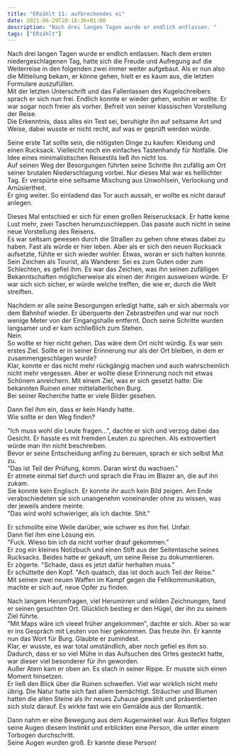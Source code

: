 ```yaml
---
title: "ERzählt 11: aufbrechendes ei"
date: 2021-06-29T20:18:36+01:00
description: "Nach drei langen Tagen wurde er endlich entlassen. "
tags: ["ERzählt"]
---
```


Nach drei langen Tagen wurde er endlich entlassen. Nach dem ersten niedergeschlagenen Tag, hatte sich die Freude und Aufregung auf die Weiterreise in den folgenden zwei immer weiter aufgebaut. Als er nun also die Mitteilung bekam, er könne gehen, hielt er es kaum aus, die letzten Formulare auszufüllen.\
Mit der letzten Unterschrift und das Fallenlassen des Kugelschreibers sprach er sich nun frei. Endlich konnte er wieder gehen, wohin er wollte. Er war sogar noch freier als vorher. Befreit von seiner klassischen Vorstellung der Reise.\
Die Erkenntnis, dass alles ein Test sei, beruhigte ihn auf seltsame Art und Weise, dabei wusste er nicht recht, auf was er geprüft werden würde.

Seine erste Tat sollte sein, die nötigsten Dinge zu kaufen: Kleidung und einen Rucksack. Vielleicht noch ein einfaches Tastenhandy für Notfälle. Die Idee eines minimalistischen Reisestils ließ ihn nicht los.\
Auf seinen Weg der Besorgungen führten seine Schritte ihn zufällig am Ort seiner brutalen Niederschlagung vorbei. Nur dieses Mal war es helllichter Tag. Er verspürte eine seltsame Mischung aus Unwohlsein, Verlockung und Amüsiertheit.\
Er ging weiter. So einladend das Tor auch aussah, er wollte es nicht darauf anlegen.

Dieses Mal entschied er sich für einen großen Reiserucksack. Er hatte keine Lust mehr, zwei Taschen herumzuschleppen. Das passte auch nicht in seine neue Vorstellung des Reisens.\
Es war seltsam gewesen durch die Straßen zu gehen ohne etwas dabei zu haben. Fast als würde er hier leben. Aber als er sich den neuen Rucksack aufsetzte, fühlte er sich wieder wohler. Etwas, woran er sich halten konnte. Sein Zeichen als Tourist, als Wanderer. Sei es zum Guten oder zum Schlechten, es gefiel ihm. Es war das Zeichen, was ihn seinen zufälligen Bekanntschaften möglicherweise als einen der ihrigen ausweisen würde. Er war sich sich sicher, er würde welche treffen, die wie er, durch die Welt streiften.

Nachdem er alle seine Besorgungen erledigt hatte, sah er sich abermals vor dem Bahnhof wieder. Er überquerte den Zebrastreifen und war nur noch wenige Meter von der Eingangshalle entfernt. Doch seine Schritte wurden langsamer und er kam schließlich zum Stehen.\
Nein.\
So wollte er hier nicht gehen. Das wäre dem Ort nicht würdig. Es war sein erstes Ziel. Sollte er in seiner Erinnerung nur als der Ort bleiben, in dem er zusammengeschlagen wurde?\
Klar, konnte er das nicht mehr rückgängig machen und auch wahrscheinlich nicht mehr vergessen. Aber er wollte diese Erinnerung noch mit etwas Schönem anreichern. Mit einem Ziel, was er sich gesetzt hatte: Die bekannten Ruinen einer mittelalterlichen Burg.\
Bei seiner Recherche hatte er viele Bilder gesehen.

Dann fiel ihm ein, dass er kein Handy hatte.\
Wie sollte er den Weg finden?

"Ich muss wohl die Leute fragen...", dachte er sich und verzog dabei das Gesicht. Er hasste es mit fremden Leuten zu sprechen. Als extrovertiert würde man ihn nicht beschreiben.\
Bevor er seine Entscheidung anfing zu bereuen, sprach er sich selbst Mut zu.\
"Das ist Teil der Prüfung, komm. Daran wirst du wachsen."\
Er atmete einmal tief durch und sprach die Frau im Blazer an, die auf ihn zukam.\
Sie konnte kein Englisch. Er konnte ihr auch kein Bild zeigen. Am Ende verabschiedeten sie sich unangenehm voneinander ohne zu wissen, was der jeweils andere meinte. \
"Das wird wohl schwieriger, als ich dachte. Shit."

Er schmollte eine Weile darüber, wie schwer es ihm fiel. Unfair.\
Dann fiel ihm eine Lösung ein.\
"Fuck. Wieso bin ich da nicht vorher drauf gekommen."\
Er zog ein kleines Notizbuch und einen Stift aus der Seitentasche seines Rucksacks. Beides hatte er gekauft, um seine Reise zu dokumentieren.\
Er zögerte. "Schade, dass es jetzt dafür herhalten muss."\
Er schüttelte den Kopf. "Ach quatsch, das ist doch auch Teil der Reise."\
Mit seinen zwei neuen Waffen im Kampf gegen die Fehlkommunikation, machte er sich auf, neue Opfer zu finden.

Nach langem Herumfragen, viel Herumirren und wilden Zeichnungen, fand er seinen gesuchten Ort. Glücklich bestieg er den Hügel, der ihn zu seinem Ziel führte.\
"Mit Maps wäre ich vieeel früher angekommen", dachte er sich. Aber so war er ins Gespräch mit Leuten von hier gekommen. Das freute ihn. Er kannte nun das Wort für Burg. Glaubte er zumindest.\
Klar, er wusste, es war total umständlich, aber noch gefiel es ihm so. Dadurch, dass er so viel Mühe in das Aufsuchen des Ortes gesteckt hatte, war dieser viel besonderer für ihn geworden.\
Außer Atem kam er oben an. Es stach in seiner Rippe. Er musste sich einen Moment hinsetzen.\
Er ließ den Blick über die Ruinen schweifen. Viel war wirklich nicht mehr übrig. Die Natur hatte sich fast allem bemächtigt. Sträucher und Blumen hatten die alten Steine als ihr neues Zuhause gewählt und präsentierten sich stolz darauf. Es wirkte fast wie ein Gemälde aus der Romantik.

Dann nahm er eine Bewegung aus dem Augenwinkel war. Aus Reflex folgten seine Augen diesem Instinkt und erblickten eine Person, die unter einem Torbogen durchschritt.\
Seine Augen wurden groß. Er kannte diese Person!





